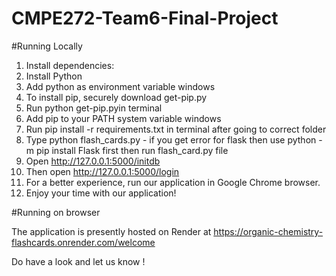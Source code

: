 # CMPE272-Team6-Final-Project

#Running Locally

1. Install dependencies:
2. Install Python
3. Add python as environment variable windows
4. To install pip, securely download get-pip.py
5. Run python get-pip.pyin terminal
6. Add pip to your PATH system variable windows
7. Run pip install -r requirements.txt in terminal after going to correct folder
8. Type python flash_cards.py - if you get error for flask then use python -m pip install Flask first then run flash_card.py file
9. Open http://127.0.0.1:5000/initdb
10. Then open http://127.0.0.1:5000/login
11. For a better experience, run our application in Google Chrome browser.
12. Enjoy your time with our application!

#Running on browser

The application is presently hosted on Render at https://organic-chemistry-flashcards.onrender.com/welcome

Do have a look and let us know !
